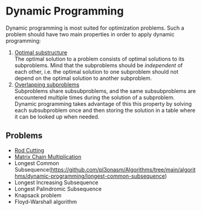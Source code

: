 # Dynamic Programming

Dynamic programming is most suited for optimization problems. Such a problem should have two main properties in order to apply dynamic programming:

1. <ins>Optimal substructure</ins>  
   The optimal solution to a problem consists of optimal solutions to its subproblems. Mind that the subproblems should be *independent* of each other, i.e. the optimal solution to one subproblem should not depend on the optimal solution to another subproblem.
2. <ins>Overlapping subproblems</ins>  
   Subproblems share subsubproblems, and the same subsubproblems are encountered multiple times during the solution of a subproblem. Dynamic programming takes advantage of this this property by solving each subsubproblem once and then storing the solution in a table where it can be looked up when needed.

## Problems

* [Rod Cutting](https://github.com/pl3onasm/Algorithms/tree/main/algorithms/dynamic-programming/rod-cutting)
* [Matrix Chain Multiplication](https://github.com/pl3onasm/Algorithms/tree/main/algorithms/dynamic-programming/matrix-chain-multiplication)
* Longest Common Subsequence(https://github.com/pl3onasm/Algorithms/tree/main/algorithms/dynamic-programming/longest-common-subsequence)
* Longest Increasing Subsequence
* Longest Palindromic Subsequence
* Knapsack problem
* Floyd-Warshall algorithm
  